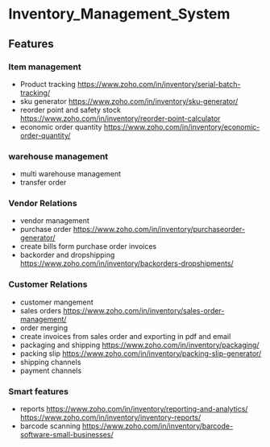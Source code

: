 # Inventory_Management_System

## Features

### Item management

- Product tracking <https://www.zoho.com/in/inventory/serial-batch-tracking/>
- sku generator <https://www.zoho.com/in/inventory/sku-generator/>
- reorder point and safety stock <https://www.zoho.com/in/inventory/reorder-point-calculator>
- economic order quantity <https://www.zoho.com/in/inventory/economic-order-quantity/>

### warehouse management

- multi warehouse management
- transfer order

### Vendor Relations

- vendor management
- purchase order <https://www.zoho.com/in/inventory/purchaseorder-generator/>
- create bills form purchase order invoices
- backorder and dropshipping <https://www.zoho.com/in/inventory/backorders-dropshipments/>

### Customer Relations

- customer mangement
- sales orders <https://www.zoho.com/in/inventory/sales-order-management/>
- order merging
- create invoices from sales order and exporting in pdf and email
- packaging and shipping <https://www.zoho.com/in/inventory/packaging/>
- packing slip <https://www.zoho.com/in/inventory/packing-slip-generator/>
- shipping channels
- payment channels

### Smart features

- reports <https://www.zoho.com/in/inventory/reporting-and-analytics/> <https://www.zoho.com/in/inventory/inventory-reports/>
- barcode scanning <https://www.zoho.com/in/inventory/barcode-software-small-businesses/>
